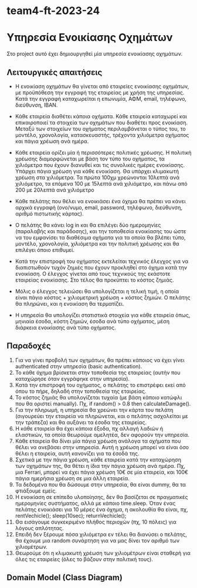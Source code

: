 # team4-ft-2023-24

# Υπηρεσία Ενοικίασης Οχημάτων

Στο project αυτό έχει δημιουργηθεί μία υπηρεσία ενοικίασης οχημάτων.

## Λειτουργικές απαιτήσεις

- Η ενοικίαση οχημάτων θα γίνεται από εταιρείες ενοικίασης οχημάτων, με προϋπόθεση την εγγραφή της εταιρείας με χρήση της υπηρεσίας. Κατά την εγγραφή καταχωρείται η επωνυμία, ΑΦΜ, email, τηλέφωνο, διεύθυνση, IBAN.

- Κάθε εταιρεία διαθέτει κάποια οχήματα. Κάθε εταιρεία καταχωρεί και επικαιροποιεί τα στοιχεία των οχημάτων που διαθέτει προς ενοικίαση. Μεταξύ των στοιχείων του οχήματος περιλαμβάνεται ο τύπος του, το μοντέλο, χρονολογία,  κατασκευαστής, τρέχοντα χιλιόμετρα οχήματος και πάγια χρέωση ανά ημέρα.

- Κάθε εταιρεία ορίζει μία ή περισσότερες πολιτικές χρέωσης. Η πολιτική χρέωσης διαμορφώνεται με βάση τον τύπο του οχήματος, τα χιλιόμετρα που έχουν διανυθεί και τις συνολικές ημέρες ενοικίασης. Υπάρχει πάγια χρέωση για κάθε ενοικίαση. Θα υπάρχει κλιμακωτή χρέωση στα χιλιόμετρα. Τα πρώτα 100χμ χρεώνονται 10λεπτά ανά χιλιόμετρο, τα επόμενα 100 με 15λεπτά ανά χιλιόμετρο, και πάνω από 200 με 20λεπτά ανά χιλιόμετρο

- Κάθε πελάτης που θέλει να ενοικιάσει ένα όχημα θα πρέπει να κάνει αρχικά εγγραφή (ονο/νυμο, email, password, τηλέφωνο, διεύθυνση, αριθμό πιστωτικής κάρτας).

- Ο πελάτης θα κάνει log in και θα επιλέγει δύο ημερομηνίες (παραλαβής και παράδοσης), και την τοποθεσία ενοικίασης του ώστε να του εμφανίσει τα διαθέσιμα οχήματα για τα οποία θα βλέπει τύπο, μοντέλο, χρονολογία, χιλιόμετρα και την πολιτική χρέωσης και θα επιλέγει όποιο επιθυμεί.

- Κατά την επιστροφή του οχήματος εκτελείται τεχνικός έλεγχος για να διαπιστωθούν τυχόν ζημιές που έχουν προκληθεί στο όχημα κατά την ενοικίαση. Ο έλεγχος γίνεται από τους τεχνικούς της εκάστοτε εταιρείας ενοικίασης. Στο τέλος θα προκύπτει το κόστος ζημιάς.

- Μόλις ο έλεγχος τελειώσει θα υπολογίζεται η τελική τιμή, η οποία είναι πάγιο κόστος + χιλιομετρική χρέωση + κόστος ζημιών. Ο πελάτης θα πληρώνει, και η ενοικίαση θα τερματίζει.

- Η υπηρεσία θα υπολογίζει στατιστικά στοιχεία για κάθε εταιρεία όπως, μηνιαία έσοδα, κόστη ζημιών, έσοδα ανά τύπο οχήματος, μέση διάρκεια ενοικίασης ανά τύπο οχήματος.

## Παραδοχές

1.	Για να γίνει προβολή των οχημάτων, θα πρέπει κάποιος να έχει γίνει authenticated στην υπηρεσία (basic authentication).
2.	Το κάθε όχημα βρίσκεται στην τοποθεσία της εταιρείας (αυτήν που καταχώρησε όταν εγγράφηκε στην υπηρεσία).
3.	Κατά την επιστροφή του οχήματος, ο πελάτης το επιστρέφει εκεί από όπου το πήρε, δηλαδή στην τοποθεσία της εταιρείας.
4.	Το κόστος ζημιάς θα υπολογίζεται τυχαία (με βάση κάποιο κατώφλι που θα οριστεί manually). Πχ, if random() > 0.8 then calculateDamage().
5.	Για την πληρωμή, η υπηρεσία θα χρεώνει την κάρτα του πελάτη (σιγουρεύει την εταιρεία να πληρώνεται, και ο πελάτης ασχολείται με την τράπεζα) και θα αυξάνει τα έσοδα της εταιρείας.
6.	Η κάθε εταιρεία θα έχει κάποια έξοδα, πχ αλλαγή λαδιών ή ελαστικών, τα οποία θεωρούμε αμελητέα, δεν αφορούν την υπηρεσία.
7.	Κάθε εταιρεία θα δίνει μία πάγια χρέωση ανάλογα τα οχήματα που θέλει να ανεβάσει στην υπηρεσία. Αυτή η χρέωση μπορεί να είναι όσο θέλει η εταιρεία, αυτή κανονίζει για τα έσοδά της.
8.	Σχετικά με την πάγια χρέωση, κάθε εταιρεία κατά την καταχώρηση των οχημάτων της, θα θέτει η ίδια την πάγια χρέωση ανά ημέρα. Πχ, μια Ferrari, μπορεί να έχει πάγια χρέωση 10€ σε μία εταιρεία, και 100€ πάγια ημερήσια χρέωση σε μια άλλη εταιρεία.
9.	Τα δεδομένα που θα δώσουμε στην υπηρεσία, θα είναι dummy, θα τα φτιάξουμε εμείς.
10.	Η ενοικίαση σε επίπεδο υλοποίησης, δεν θα βασίζεται σε πραγματικές ημερομηνίες συστήματος, αλλά με κάποιο time.sleep. Όταν ένας πελάτης ενοικιάσει για 10 μέρες ένα όχημα, η ακολουθία θα είναι, πχ, rentVechicle(); sleep(10sec); returnVechicle();
11.	Θα εισάγουμε συγκεκριμένο πλήθος περιοχών (πχ, 10 πόλεις) για λόγους απλότητας.
12.	Επειδή δεν ξέρουμε πόσα χιλιόμετρα εν τέλει θα διανύσει ο πελάτης, θα έχουμε μια random συνάρτηση για να μας δίνει τον αριθμό των χιλιομέτρων.
13.	Θεωρούμε ότι η κλιμακωτή χρέωση των χιλιομέτρων είναι σταθερή για όλες τις εταιρείες (όλες το βάζουν στην πολιτική τους).

## Domain Model (Class Diagram)


